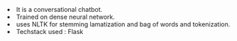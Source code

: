 <li> It is a conversational chatbot.
<li> Trained on dense neural network.
<li> uses NLTK for stemming lamatization and bag of words and tokenization.
<li> Techstack used : Flask


